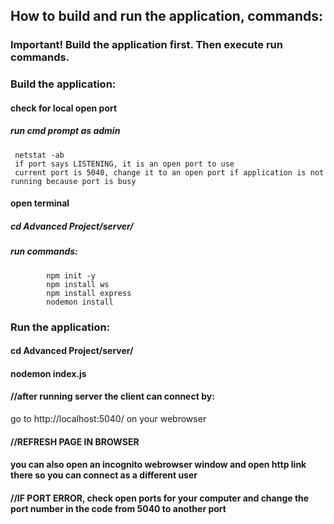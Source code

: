 ## How to build and run the application, commands:

### Important! Build the application first. Then execute run commands. 

### Build the application:
#### check for local open port
   ##### run cmd prompt as admin
     netstat -ab
     if port says LISTENING, it is an open port to use
     current port is 5040, change it to an open port if application is not running because port is busy
#### open terminal
   ##### cd Advanced Project/server/
   ##### run commands: 
            npm init -y
            npm install ws
            npm install express
            nodemon install

### Run the application:
#### cd Advanced Project/server/
#### nodemon index.js  
#### //after running server the client can connect by:
 go to http://localhost:5040/ on your webrowser 
#### //REFRESH PAGE IN BROWSER
#### you can also open an incognito webrowser window and open http link there so you can connect as a different user
#### //IF PORT ERROR, check open ports for your computer and change the port number in the code from 5040 to another port #




